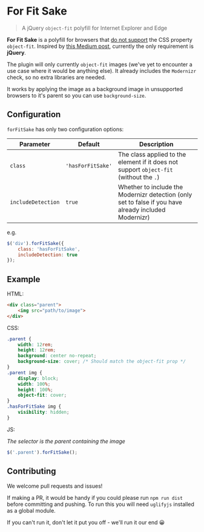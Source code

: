 # For Fit Sake

> A jQuery `object-fit` polyfill for Internet Explorer and Edge

**For Fit Sake** is a polyfill for browsers that [do not support](http://caniuse.com/#feat=object-fit) the CSS property `object-fit`. Inspired by [this Medium post](https://medium.com/@primozcigler/neat-trick-for-css-object-fit-fallback-on-edge-and-other-browsers-afbc53bbb2c3), currently the only requirement is **jQuery**.

The plugin will only currently `object-fit` images (we've yet to encounter a use case where it would be anything else). It already includes the `Modernizr` check, so no extra libraries are needed.

It works by applying the image as a background image in unsupported browsers to it's parent so you can use `background-size`.

## Configuration

`forFitSake` has only two configuration options:

| Parameter          | Default           | Description                                                                                           |
|--------------------|-------------------|-------------------------------------------------------------------------------------------------------|
| `class`            | `'hasForFitSake'` | The class applied to the element if it does not support `object-fit` (without the `.`)                |
| `includeDetection` | `true`            | Whether to include the Modernizr detection (only set to false if you have already included Modernizr) |

e.g.

```javascript
$('div').forFitSake({
	class: 'hasForFitSake',
	includeDetection: true
});
```

## Example

HTML:

```html
<div class="parent">
	<img src="path/to/image">
</div>
```

CSS:

```css
.parent {
	width: 12rem;
	height: 12rem;
	background: center no-repeat;
	background-size: cover; /* Should match the object-fit prop */
}
.parent img {
	display: block;
	width: 100%;
	height: 100%;
	object-fit: cover;
}
.hasForFitSake img {
	visibility: hidden;
}
```

JS:

_The selector is the parent containing the image_

```javascript
$('.parent').forFitSake();
```

## Contributing

We welcome pull requests and issues!

If making a PR, it would be handy if you could please run `npm run dist` before committing and pushing. To run this you will need `uglifyjs` installed as a global module.

If you can't run it, don't let it put you off - we'll run it our end 😀
